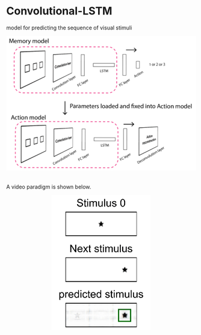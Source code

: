 # Convolutional-LSTM
model for predicting the sequence of visual stimuli


![alt tag](https://github.com/ZHANGneuro/Convolutional-LSTM/blob/main/model%20architecture.png)
<br /><br />



A video paradigm is shown below.
<p align="center"> 
<img src="https://github.com/ZHANGneuro/Convolutional-LSTM/blob/main/convolutional_lstm_demo.gif">
</p>
<br /> <br /> 


